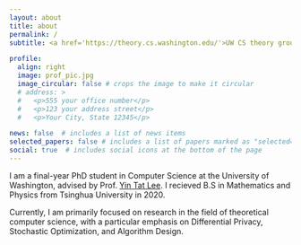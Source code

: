 ```yaml
---
layout: about
title: about
permalink: /
subtitle: <a href='https://theory.cs.washington.edu/'>UW CS theory group</a>.

profile:
  align: right
  image: prof_pic.jpg
  image_circular: false # crops the image to make it circular
  # address: >
  #   <p>555 your office number</p>
  #   <p>123 your address street</p>
  #   <p>Your City, State 12345</p>

news: false  # includes a list of news items
selected_papers: false # includes a list of papers marked as "selected={true}"
social: true  # includes social icons at the bottom of the page
---
```

I am a final-year PhD student in Computer Science at the University of Washington, advised by Prof. [Yin Tat Lee](https://yintat.com/).
I recieved B.S in Mathematics and Physics from Tsinghua University in 2020.

Currently, I am primarily focused on research in the field of theoretical computer science, with a particular emphasis on Differential Privacy, Stochastic Optimization, and Algorithm Design.
